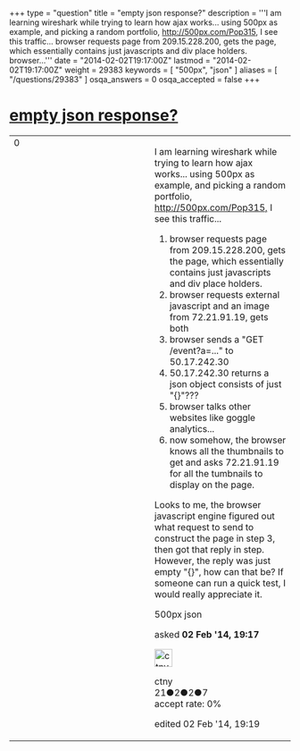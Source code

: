 +++
type = "question"
title = "empty json response?"
description = '''I am learning wireshark while trying to learn how ajax works... using 500px as example, and picking a random portfolio, http://500px.com/Pop315, I see this traffic...  browser requests page from 209.15.228.200, gets the page, which essentially contains just javascripts and div place holders. browser...'''
date = "2014-02-02T19:17:00Z"
lastmod = "2014-02-02T19:17:00Z"
weight = 29383
keywords = [ "500px", "json" ]
aliases = [ "/questions/29383" ]
osqa_answers = 0
osqa_accepted = false
+++

<div class="headNormal">

# [empty json response?](/questions/29383/empty-json-response)

</div>

<div id="main-body">

<div id="askform">

<table id="question-table" style="width:100%;"><colgroup><col style="width: 50%" /><col style="width: 50%" /></colgroup><tbody><tr class="odd"><td style="width: 30px; vertical-align: top"><div class="vote-buttons"><div id="post-29383-score" class="post-score" title="current number of votes">0</div><div id="favorite-count" class="favorite-count"></div></div></td><td><div id="item-right"><div class="question-body"><p>I am learning wireshark while trying to learn how ajax works... using 500px as example, and picking a random portfolio, <a href="http://500px.com/Pop315,">http://500px.com/Pop315,</a> I see this traffic...</p><ol><li>browser requests page from 209.15.228.200, gets the page, which essentially contains just javascripts and div place holders.</li><li>browser requests external javascript and an image from 72.21.91.19, gets both</li><li>browser sends a "GET /event?a=..." to 50.17.242.30</li><li>50.17.242.30 returns a json object consists of just "{}"???</li><li>browser talks other websites like goggle analytics...</li><li>now somehow, the browser knows all the thumbnails to get and asks 72.21.91.19 for all the tumbnails to display on the page.</li></ol><p>Looks to me, the browser javascript engine figured out what request to send to construct the page in step 3, then got that reply in step. However, the reply was just empty "{}", how can that be? If someone can run a quick test, I would really appreciate it.</p></div><div id="question-tags" class="tags-container tags">500px json</div><div id="question-controls" class="post-controls"></div><div class="post-update-info-container"><div class="post-update-info post-update-info-user"><p>asked <strong>02 Feb '14, 19:17</strong></p><img src="https://secure.gravatar.com/avatar/874210770437fe869c01c135678178e1?s=32&amp;d=identicon&amp;r=g" class="gravatar" width="32" height="32" alt="ctny&#39;s gravatar image" /><p>ctny<br />
<span class="score" title="21 reputation points">21</span><span title="2 badges"><span class="badge1">●</span><span class="badgecount">2</span></span><span title="2 badges"><span class="silver">●</span><span class="badgecount">2</span></span><span title="7 badges"><span class="bronze">●</span><span class="badgecount">7</span></span><br />
<span class="accept_rate" title="Rate of the user&#39;s accepted answers">accept rate:</span> <span title="ctny has no accepted answers">0%</span></p></div><div class="post-update-info post-update-info-edited"><p>edited 02 Feb '14, 19:19</p></div></div><div id="comments-container-29383" class="comments-container"></div><div id="comment-tools-29383" class="comment-tools"></div><div class="clear"></div><div id="comment-29383-form-container" class="comment-form-container"></div><div class="clear"></div></div></td></tr></tbody></table>

</div>

</div>

